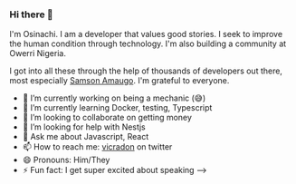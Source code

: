 ### Hi there 👋
I'm Osinachi.
I am a developer that values good stories. I seek to improve the human condition through technology. I'm also building a community at Owerri Nigeria.

I got into all these through the help of thousands of developers out there, most especially [Samson Amaugo](https://github.com/sammychinedu2ky). I'm grateful to everyone.

- 🔭 I’m currently working on being a mechanic (😅)
- 🌱 I’m currently learning Docker, testing, Typescript
- 👯 I’m looking to collaborate on getting money
- 🤔 I’m looking for help with Nestjs
- 💬 Ask me about Javascript, React
- 📫 How to reach me: [vicradon](https://twitter.com/vicradon) on twitter
- 😄 Pronouns: Him/They
- ⚡ Fun fact: I get super excited about speaking
-->

